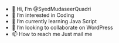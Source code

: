 - 👋 Hi, I’m @SyedMudaseerQuadri
- 👀 I’m interested in Coding
- 🌱 I’m currently learning Java Script
- 💞️ I’m looking to collaborate on WordPress
- 📫 How to reach me Just mail me

<!---
SyedMudaseerQuadri/SyedMudaseerQuadri is a ✨ special ✨ repository because its `README.md` (this file) appears on your GitHub profile.
You can click the Preview link to take a look at your changes.
--->
